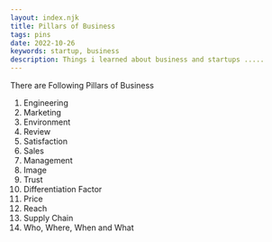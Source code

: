 ```yaml
---
layout: index.njk
title: Pillars of Business
tags: pins
date: 2022-10-26
keywords: startup, business 
description: Things i learned about business and startups .....
---
```


There are Following Pillars of Business

1. Engineering
2. Marketing
3. Environment
4. Review
5. Satisfaction
6. Sales
7. Management
8. Image
9. Trust
10. Differentiation Factor
11. Price
12. Reach
13. Supply Chain
14. Who, Where, When and What